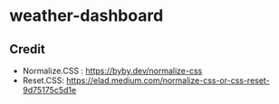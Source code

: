 # weather-dashboard


## Credit
* Normalize.CSS : https://byby.dev/normalize-css
* Reset.CSS: https://elad.medium.com/normalize-css-or-css-reset-9d75175c5d1e